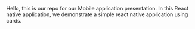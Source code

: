 Hello, this is our repo for our Mobile application presentation.
In this React native application, we demonstrate a simple react native application using cards.
